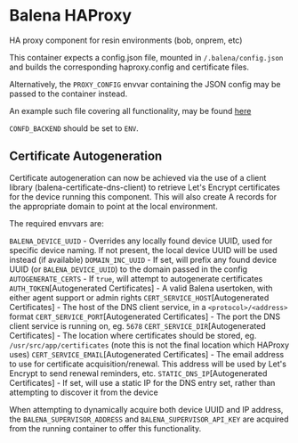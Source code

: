 Balena HAProxy
==============

HA proxy component for resin environments (bob, onprem, etc)

This container expects a config.json file, mounted in `/.balena/config.json`
and builds the corresponding haproxy.config and certificate files.

Alternatively, the `PROXY_CONFIG` envvar containing the JSON config may be passed
to the container instead.

An example such file covering all functionality, may be found [here](./generate-cfg/test/fixtures/cfg.json)

`CONFD_BACKEND` should be set to `ENV`.

## Certificate Autogeneration

Certificate autogeneration can now be achieved via the use of a client library
(balena-certificate-dns-client) to retrieve Let's Encrypt certificates for the
device running this component. This will also create A records for the appropriate
domain to point at the local environment.

The required envvars are:

`BALENA_DEVICE_UUID` - Overrides any locally found device UUID, used for specific device
    naming. If not present, the local device UUID will be used instead (if available)
`DOMAIN_INC_UUID` - If set, will prefix any found device UUID (or `BALENA_DEVICE_UUID`) to
    the domain passed in the config
`AUTOGENERATE_CERTS` - If `true`, will attempt to autogenerate certificates
`AUTH_TOKEN`[Autogenerated Certificates] - A valid Balena usertoken, with either agent
    support or admin rights
`CERT_SERVICE_HOST`[Autogenerated Certificates] - The host of the DNS client service, in
     a `<protocol>/<address>` format
`CERT_SERVICE_PORT`[Autogenerated Certificates] - The port the DNS client service is
    running on, eg. `5678`
`CERT_SERVICE_DIR`[Autogenerated Certificates] - The location where certificates should be
    stored, eg. `/usr/src/app/certificates` (note this is not the final location which
    HAProxy uses)
`CERT_SERVICE_EMAIL`[Autogenerated Certificates] - The email address to use for
    certificate acquisition/renewal. This address will be used by Let's Encrypt to send
    renewal reminders, etc.
`STATIC_DNS_IP`[Autogenerated Certificates] - If set, will use a static IP for the DNS
    entry set, rather than attempting to discover it from the device

When attempting to dynamically acquire both device UUID and IP address, the
`BALENA_SUPERVISOR_ADDRESS` and `BALENA_SUPERVISOR_API_KEY` are acquired from the running
container to offer this functionality.
